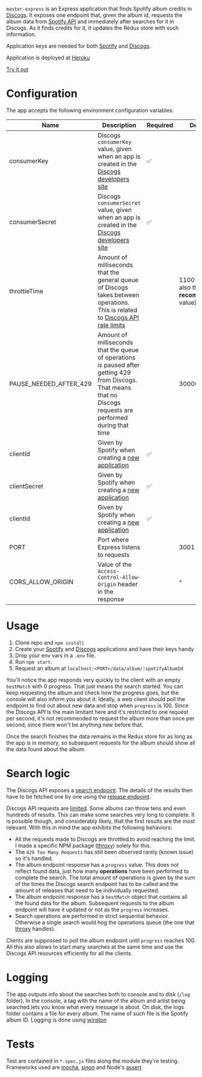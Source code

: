 `master-express` is an Express application that finds Spotify album credits in [Discogs][1]. It exposes one endpoint that, given the album id, requests the album data from [Spotify API][2] and immediately after searches for it in Discogs. As it finds credits for it, it updates the Redux store with such information.

Application keys are needed for both [Spotify][2] and [Discogs][3].

Application is deployed at [Heroku][12]

[Try it out][11]

# Configuration

The app accepts the following environment configuration variables:

|Name          |Description|Required|Default|
|--------------|-----------|--------|-------|
|consumerKey   |Discogs `consumerKey` value, given when an app is created in the [Discogs developers site][3]|:white_check_mark:||
|consumerSecret|Discogs `consumerSecret` value, given when an app is created in the [Discogs developers site][3]|:white_check_mark:||
|throttleTime|Amount of milliseconds that the general queue of Discogs takes between operations. This is related to [Discogs API rate limits][6]||1100 (this is also the __recommended__ value)|
|PAUSE_NEEDED_AFTER_429|Amount of milliseconds that the queue of operations is paused after getting 429 from Discogs. That means that no Discogs requests are performed during that time||30000|
|clientId|Given by Spotify when creating a [new application][2]|:white_check_mark:||
|clientSecret|Given by Spotify when creating a [new application][2]|:white_check_mark:||
|clientId|Given by Spotify when creating a [new application][2]|:white_check_mark:||
|PORT|Port where Express listens to requests||3001|
|CORS_ALLOW_ORIGIN|Value of the `Access-Control-Allow-Origin` header in the response||`*`|

# Usage

1. Clone repo and  `npm install`
2. Create your [Spotify][2] and [Discogs][3] applications and have their keys handy
3. Drop your env vars in a `.env` file.
4. Run `npm start`.
4. Request an album at `localhost:<PORT>/data/album/:spotifyAlbumId`

You'll notice the app responds very quickly to the client with an empty `bestMatch` with 0 progress. That just means the search started. You can keep requesting the album and check how the progress goes, but the console will also inform you about it. Ideally, a web client should poll the endpoint to find out about new data and stop when `progress` is 100. Since the Discogs API is the main limitant here and it's restricted to one request per second, it's not recommended to request the album more than once per second, since there won't be anything new before that.

Once the search finishes the data remains in the Redux store for as long as the app is in memory, so subsequent requests for the album should show all the data found about the album.

# Search logic

The Discogs API exposes a [search endpoint][4]. The details of the results then have to be fetched one by one using the [release endpoint][5].

Discogs API requests are [limited][6]. Some albums can throw tens and even hundreds of results. This can make some searches very long to complete. It is possible though, and considerably likely, that the first results are the most relevant. With this in mind the app exhibits the following behaviors:

- All the requests made to Discogs are throttled to avoid reaching the limit. I made a specific NPM package ([throxy][7]) solely for this.
- The `429 Too Many Requests` has still been observed rarely (known issue) so it's handled.
- The album endpoint response has a `progress` value. This does not reflect found data, just how many __operations__ have been performed to complete the search. The total amount of operations is given by the sum of the times the Discogs search endpoint has to be called and the amount of releases that need to be individually requested.
- The album endpoint response has a `bestMatch` object that contains all the found data for the album. Subsequent requests to the album endpoint will have it updated or not as the `progress` increases.
- Search operations are performed in strict sequential behavior. Otherwise a single search would hog the operations queue (the one that [throxy][7] handles).

Clients are suppossed to poll the album endpoint until `progress` reaches 100. All this also allows to start many searches at the same time and use the Discogs API resources efficiently for all the clients.

# Logging

The app outputs info about the searches both to console and to disk (`/log` folder). In the console, a tag with the name of the album and artist being searched lets you know what every message is about. On disk, the logs folder contains a file for every album. The name of such file is the Spotify album ID. Logging is done using [winston][13]

# Tests

Test are contained in `*.spec.js` files along the module they're testing. Frameworks used are [mocha][10], [sinon][9] and Node's [assert][8].


[1]:https://www.discogs.com/
[2]:https://beta.developer.spotify.com/documentation/web-api/
[3]:https://www.discogs.com/developers/
[4]:https://www.discogs.com/developers/#page:database,header:database-search
[5]:https://www.discogs.com/developers/#page:database,header:database-release
[6]:https://www.discogs.com/developers/#page:home,header:home-rate-limiting
[7]:https://www.npmjs.com/package/throxy
[8]:https://nodejs.org/api/assert.html
[9]:https://github.com/sinonjs/sinon
[10]:https://github.com/mochajs/mocha
[11]:http://master-express.herokuapp.com/data/album/3e3PxWKqv7lyZaR5d02abW
[12]:http://master-express.herokuapp.com
[13]:https://github.com/winstonjs/winston

